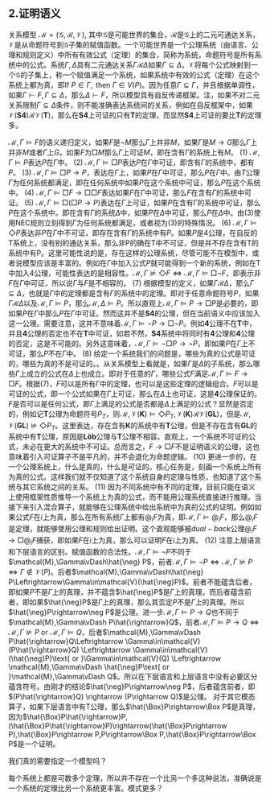## 2.证明语义


关系模型 $\mathcal{M}=(\mathcal{G},\mathcal{R},\mathcal{V})$, 其中$\mathcal{G}$是可能世界的集合，$\mathcal{R}$是$\mathcal{G}$上的二元可通达关系，$\mathcal{V}$是从命题符号到$\mathcal{G}$子集的赋值函数。一个可能世界是一个公理系统（由语言、公理和规则定义）中所有有效公式（定理）的集合，简称为系统，命题符号是所有系统中的公式。系统$\Gamma,\Delta$具有二元通达关系$\Gamma\mathcal{R}\Delta$如果$\Gamma\subseteq\Delta$。$\mathcal{V}$将每个公式映射到一个$\mathcal{G}$的子集上，称一个赋值满足一个系统，如果系统中有效的公式（定理）在这个系统上都为真，即$\text{If }P\in \Gamma,\text{ then }\Gamma\in V(P)$。因为任意$\Gamma\subseteq\Gamma$，并且根据单调性，如果$\Gamma\vdash F, \Gamma\subseteq\Delta$，那么$\Delta\vdash F$，所以模型具有自反传递框架。注，如果不对二元关系限制$\Gamma\subseteq\Delta$条件，则不能准确表达系统间的关系，例如在自反框架中，如果$\mathcal{V}(\mathbf{S4})\mathcal{R}\mathcal{V}(\mathbf{T})$，那么在$\mathbf{S4}$上可证的只有$\mathbf{T}$的定理，而显然$\mathbf{S4}$上可证的要比$\mathbf{T}$的定理多。

$\mathcal{M},\Gamma\vDash F$的语义递归定义，如果$F$是$\neg M$那么$\Gamma$上并非$M$，如果$\Gamma$是$M\rightarrow G$那么$\Gamma$上并非$M$或者$\Gamma$上$G$。如果$F$为$\Box M$那么$\Gamma$上可证$M$，即在含有$\Gamma$的系统上有$M$。
$(1)\ \mathcal{M},\Gamma\vDash P$表达$P$在$\Gamma$中。
$(2)\ \mathcal{M},\Gamma\vDash\Box P$表达$P$在$\Gamma$中可证，即含有$\Gamma$的系统中，都有$P$。
$(3)\ \mathcal{M},\Gamma\vDash\Box P\rightarrow P$，表达在$\Gamma$上，如果$P$在$\Gamma$中可证，那么$P$在$\Gamma$中。由$T$公理$\Gamma$为任何系统都满足，即在任何系统中如果$P$在这个系统中可证，那么$P$在这个系统中。
$(4)\ \mathcal{M},\Gamma\vDash\Box F\rightarrow\Box\Box F$表达如果$F$在$\Gamma$中可证，那么$F$在含有$\Gamma$的系统中可证。
$(5)\ \mathcal{M},\Gamma\vDash\Box(\Box P\rightarrow P)$表达在$\Gamma$上可证，如果$P$在含有$\Gamma$的系统中可证，那么$P$在这个系统中。即在含有$\Gamma$的系统$\Delta$中，如果$P$在$\Delta$中可证，那么$P$在$\Delta$中。由$(3)$使用$\text{NEC}$规则立刻得到$\Gamma$为任何系统都满足，或者视为$(3)$的特殊情况。
$(6)\ \mathcal{M},\Gamma\vDash\Diamond P$表达非$P$在$\Gamma$中不可证，即存在含有$\Gamma$的系统中有$P$。如果$P$是4公理，在自反的T系统上，没有别的通达关系，那么非P的确在T中不可证，但是并不存在含有T的系统中有P。这里可能性说的是，存在这样的公理系统，尽管可能不在模型中，或者说模型应该是丰富的。例如在$\Gamma$中加入公式$P$就可能得到一个新的系统，例如在T中加入4公理，可能性表达的是相容性。$\mathcal{M},\Gamma\nvDash \Diamond F\Leftrightarrow\mathcal{M},\Gamma\vDash\Box\neg F$，即表示非$F$在$\Gamma$中可证，所以说$\Gamma$与$F$是不相容的。
$(7)$ 根据模型的定义，如果$\Gamma\mathcal{R}\Delta$，那么$\Gamma\subseteq\Delta$，也就是$\Gamma$中的定理都是含有$\Gamma$的系统中的定理。即对于任意命题符号$P$，如果$\Gamma\mathcal{R}\Delta$以及$\mathcal{M},\Gamma\vDash P$，那么$\mathcal{M},\Delta\vDash P$。所以直观上$\mathcal{M},\Gamma\vDash P\rightarrow \Box P$是必要的，即如果$P$在$\Gamma$中那么$P$在$\Gamma$中可证。然而这并不是$\mathbf{S4}$的公理，但在当前语义中应该加入这一公理。需要注意，这并不意味着$\mathcal{M},\Gamma\vDash\neg P\rightarrow \Box\neg P$。例如$\mathbf{4}$公理不在$\mathbf{T}$中，并且$\mathbf{4}$公理的否定也不在$\mathbf{T}$中可证，如若不然，$\mathbf{S4}$系统中将同时有$\mathbf{4}$公理和$\mathbf{4}$公理的否定，这是不可能的。另外这意味着，$\mathcal{M},\Gamma\vDash \neg\Box P\rightarrow\neg P$，即如果$P$在$\Gamma$上不可证，那么$P$不在$\Gamma$中。
$(8)$ 给定一个系统我们的问题是，哪些为真的公式是可证的，哪些为真的不是可证的。。从关系模型上看就是，如果$\Gamma$是$\Delta$的子系统，那么哪些$\Gamma$上成立的公式在$\Delta$上也成立。即对于任意的$\Gamma$，哪些公式$F$满足$\mathcal{M},\Gamma\vDash F\rightarrow \Box F$。根据$(7)$，$F$可以是所有$\Gamma$中的定理，也可以是这些定理的逻辑组合。$F$可以是可证的公式，即一个公式如果在$\Gamma$上可证，那么在$\Delta$上也可证，这是$\mathbf{4}$公理保证的。$F$是否可以是任何公式，即$\Gamma$上满足的公式是否都是$\Delta$上满足的公式？显然是否定的，例如记$\mathbf{T}$公理为命题符号$P_T$，则$\mathcal{M},\mathcal{V}(\mathbf{K})\vDash \Diamond P_T,\mathcal{V}(\mathbf{K})\mathcal{R}\mathcal{V}(\mathbf{GL})$，但是$\mathcal{M},\mathcal{V}(\mathbf{GL})\nvDash \Diamond P_T$。这里表达，存在含有$\mathbf{K}$的系统中有$\mathbf{T}$公理，但是不存在含有$\mathbf{GL}$的系统中有$\mathbf{T}$公理，原因是$\mathbf{Löb}$公理与$\mathbf{T}$公理不相容。直观上，一个系统不可证的公式，未必在更大的系统中不可证。总而言之，$F\rightarrow \Box F$不是证明语义的公理，这也意味着引入可证算子不是平凡的，并不会退化为命题逻辑。
$(10)$ 更进一步的，在一个公理系统上，什么是真的，什么是可证的。核心任务是，刻画一个系统上所有为真的公式。这样我们就不仅知道了这个系统自身的定理与性质，也知道了这个系统与其它系统之间的关系。
$(11)$ 因为不同系统中有不同的定理，目前只能在语义上使用框架性质推导一个系统上为真的公式，而不能用公理系统直接进行推理。当接下来引入混合算子，就能够在公理系统中给出系统中为真的公式的证明。例如如果公式$F$在$i$上为真，那么在所有系统$\Gamma$上都有$@_iF$为真，即$\mathcal{M},\Gamma\vDash @_iF$，那么$@_iF$是定理，就能够使用公理和规则给出证明。这个直观能够被$dual-back$公理$@_iF\rightarrow \Box @_iF$捕获，即如果$F$在$i$上为真，那么可以证明$F$在$i$上为真。
$(12)$ 注意上层语言和下层语言的区别。赋值函数的合法性。$\mathcal{M},\Gamma\vDash\neg P$不同于$\mathcal{M},\Gamma\vDash\hat{\neg} P$，前者$\mathcal{M},\Gamma\vDash\neg P\Leftrightarrow\mathcal{M},\Gamma\nvDash P\Leftrightarrow\Gamma\notin\mathcal{V}(P)$。后者$\mathcal{M},\Gamma\vDash\hat{\neg} P\Leftrightarrow\Gamma\in\mathcal{V}(\hat{\neg}P)$。前者不能蕴含后者，即如果$P$不是$\Gamma$上的真理，并不蕴含$\hat{\neg}P$是$\Gamma$上的真理。而后者蕴含前者，即如果$\hat{\neg}P$是$\Gamma$上的真理，那么其否定$P$不是$\Gamma$上的真理。所以$\hat{\neg}P\rightarrow\neg P$是公理。进一步$\mathcal{M},\Gamma\vDash P\rightarrow Q$也不同于$\mathcal{M},\Gamma\vDash P\hat{\rightarrow}Q$，前者$\mathcal{M},\Gamma\vDash P\rightarrow Q\Leftrightarrow\mathcal{M},\Gamma\nvDash P\text{ or }\mathcal{M},\Gamma\vDash Q$，后者$\mathcal{M},\Gamma\vDash P\hat{\rightarrow}Q\Leftrightarrow \Gamma\in\mathcal{V}(P\hat{\rightarrow}Q) \Leftrightarrow \Gamma\in\mathcal{V}(\hat{\neg}P)\text{ or }\Gamma\in\mathcal{V}(Q) \Leftrightarrow \mathcal{M},\Gamma\vDash \hat{\neg}P\text{ or }\mathcal{M},\Gamma\vDash Q$。所以在下层语言和上层语言中没有必要区分蕴含符号。由刚才的结论$\hat{\neg}P\rightarrow\neg P$，后者蕴含前者，即$(P\hat{\rightarrow}Q) \rightarrow (P\rightarrow Q)$是公理。 对于其它模态算子，如果下层语言中有$\text{T}$公理，那么$\hat{\Box}P\rightarrow\Box P$是真理，因为$\hat{\Box}P\hat{\rightarrow}P,(\hat{\Box}P\hat{\rightarrow}P)\rightarrow(\hat{\Box}P\rightarrow P),\hat{\Box}P\rightarrow P,P\rightarrow\Box P,\hat{\Box}P\rightarrow\Box P$是一个证明。


我们真的需要指定一个模型吗？


每个系统上都是可数多个定理，所以并不存在一个比另一个多这种说法，准确说是一个系统的定理比另一个系统更丰富。模式更多？

<!-- $\Gamma$和是极大一致集吗? 将极大一致集合作为一个可能世界-->
